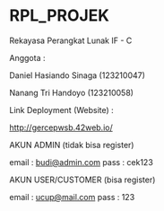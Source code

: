 # RPL_PROJEK
Rekayasa Perangkat Lunak IF - C

Anggota : 

Daniel Hasiando Sinaga (123210047)

Nanang Tri Handoyo (123210058)

Link Deployment (Website) :

http://gercepwsb.42web.io/

AKUN ADMIN (tidak bisa register)

email : budi@admin.com
pass : cek123

AKUN USER/CUSTOMER (bisa register)

email : ucup@mail.com
pass : 123
